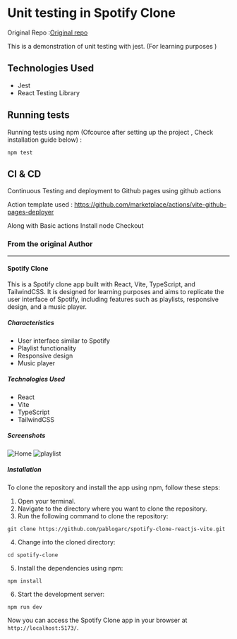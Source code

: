 # Unit testing in Spotify Clone

Original Repo :[Original repo](https://github.com/pablogarc/spotify-clone-reactjs-vite)

This is a demonstration of unit testing with jest. (For learning purposes )

## Technologies Used

- Jest
- React Testing Library

## Running tests

Running tests using npm (Ofcource after setting up the project , Check installation guide below) :

```shell
npm test
```

## CI & CD

Continuous Testing and deployment to Github pages using github actions 

Action template used : 
https://github.com/marketplace/actions/vite-github-pages-deployer

Along with 
Basic actions 
Install node 
Checkout 

### From the original Author

---


#### Spotify Clone

This is a Spotify clone app built with React, Vite, TypeScript, and TailwindCSS. It is designed for learning purposes and aims to replicate the user interface of Spotify, including features such as playlists, responsive design, and a music player.

##### Characteristics

- User interface similar to Spotify
- Playlist functionality
- Responsive design
- Music player

##### Technologies Used

- React
- Vite
- TypeScript
- TailwindCSS

##### Screenshots

![Home](https://github.com/pablogarc/spotify-clone-reactjs-vite/assets/43918722/1bbd8596-58ab-4f39-b021-9c435e008a78)
![playlist](https://github.com/pablogarc/spotify-clone-reactjs-vite/assets/43918722/26f0ed16-87cc-4950-a8b7-47cfe0ffe848)

##### Installation

To clone the repository and install the app using npm, follow these steps:

1. Open your terminal.
2. Navigate to the directory where you want to clone the repository.
3. Run the following command to clone the repository:

```shell
git clone https://github.com/pablogarc/spotify-clone-reactjs-vite.git
```

4. Change into the cloned directory:

```shell
cd spotify-clone
```

5. Install the dependencies using npm:

```shell
npm install
```

6. Start the development server:

```shell
npm run dev
```

Now you can access the Spotify Clone app in your browser at `http://localhost:5173/`.
